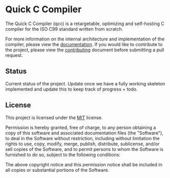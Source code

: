 # Quick C Compiler

The Quick C Compiler (qcc) is a retargetable, optimizing and self-hosting
C compiler for the ISO C99 standard written from scratch.

For more information on the internal architecture and implementation of the
compiler, please view the [documentation](/docs). If you would like to
contribute to the project, please view the [contributing](/CONTRIBUTING.MD)
document before submitting a pull request.

## Status

Current status of the project. Update once we have a fully working skeleton
implemented and update this to keep track of progress + todo.

## License

This project is licensed under the [MIT](/LICENSE) license.

Permission is hereby granted, free of charge, to any person obtaining a copy
of this software and associated documentation files (the "Software"), to deal
in the Software without restriction, including without limitation the rights
to use, copy, modify, merge, publish, distribute, sublicense, and/or sell
copies of the Software, and to permit persons to whom the Software is
furnished to do so, subject to the following conditions:

The above copyright notice and this permission notice shall be included in all
copies or substantial portions of the Software.
